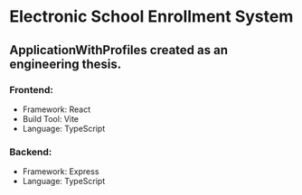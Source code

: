 # Electronic School Enrollment System

## ApplicationWithProfiles created as an engineering thesis.

### Frontend:

- Framework: React 
- Build Tool: Vite 
- Language: TypeScript

### Backend:

- Framework: Express
- Language: TypeScript
